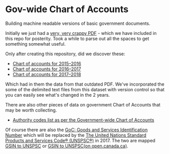 # Gov-wide Chart of Accounts
Building machine readable versions of basic government documents.

Initially we just had a [very, very crappy PDF](https://www.tpsgc-pwgsc.gc.ca/recgen/pceaf-gwcoa/1516/fichiers-files/7-2-eng.pdf) - which we have included in this repo for posterity. Took a while to parse out all the spaces to get something somewhat useful.  

Only after creating this repository, did we discover these:

- [Chart of accounts for 2015–2016](https://www.tpsgc-pwgsc.gc.ca/recgen/pceaf-gwcoa/1516/tdm-toc-eng.html)
- [Chart of accounts for 2016–2017](https://www.tpsgc-pwgsc.gc.ca/recgen/pceaf-gwcoa/1617/tdm-toc-eng.html)
- [Chart of accounts for 2017–2018](https://www.tpsgc-pwgsc.gc.ca/recgen/pceaf-gwcoa/1718/tdm-toc-eng.html)

Which had in them the data from that outdated PDF.  We've incorporated the some of the delimited text files from this dataset with version control so that you can easily see what's changed in the 2 years.  

There are also other pieces of data on government Chart of Accounts that may be worth collecting.

- [Authority codes list as per the Government-wide Chart of Accounts](http://open.canada.ca/data/en/dataset/e338ea7c-33b9-4fa1-bb30-f11afccff3ad)

Of course there are also the [GoC: Goods and Services Identification Number](https://buyandsell.gc.ca/procurement-data/goods-and-services-identification-number) which will be replaced by the [The United Nations Standard Products and Services Code® (UNSPSC®)](https://www.unspsc.org/) in 2017. The two are mapped [GSIN to UNSPSC](https://buyandsell.gc.ca/procurement-data/unspsc/download-unspsc) or [GSIN to UNSPSC(on open.canada.ca)](http://open.canada.ca/data/en/dataset/588eab5b-7b16-4a26-b996-23b955965ffa).
